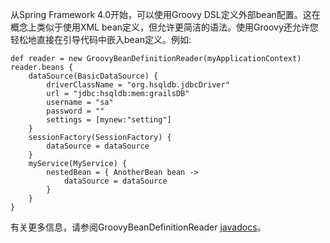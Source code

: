  从Spring Framework 4.0开始，可以使用Groovy DSL定义外部bean配置。这在概念上类似于使用XML bean定义，但允许更简洁的语法。使用Groovy还允许您轻松地直接在引导代码中嵌入bean定义。例如:

```
def reader = new GroovyBeanDefinitionReader(myApplicationContext)
reader.beans {
    dataSource(BasicDataSource) {
        driverClassName = "org.hsqldb.jdbcDriver"
        url = "jdbc:hsqldb:mem:grailsDB"
        username = "sa"
        password = ""
        settings = [mynew:"setting"]
    }
    sessionFactory(SessionFactory) {
        dataSource = dataSource
    }
    myService(MyService) {
        nestedBean = { AnotherBean bean ->
            dataSource = dataSource
        }
    }
}
```

 有关更多信息，请参阅GroovyBeanDefinitionReader [javadocs](https://docs.spring.io/spring-framework/docs/4.3.20.RELEASE/javadoc-api/org/springframework/beans/factory/groovy/GroovyBeanDefinitionReader.html)。


